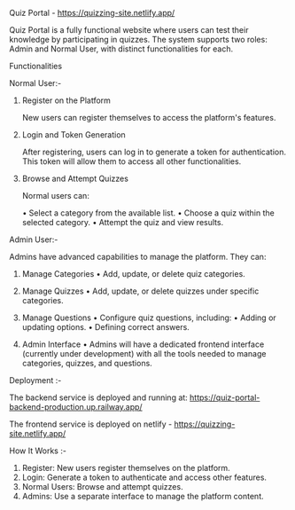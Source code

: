 Quiz Portal - https://quizzing-site.netlify.app/

Quiz Portal is a fully functional website where users can test their knowledge by participating in quizzes. The system supports two roles: Admin and Normal User, with distinct functionalities for each.


Functionalities

Normal User:-

1. Register on the Platform

   New users can register themselves to access the platform's features.

   
2. Login and Token Generation

   After registering, users can log in to generate a token for authentication. This token will allow them to access all other functionalities.
   
3. Browse and Attempt Quizzes

   Normal users can:

      • Select a category from the available list.
      • Choose a quiz within the selected category.
      • Attempt the quiz and view results.

Admin User:-

Admins have advanced capabilities to manage the platform. They can:

1. Manage Categories
      • Add, update, or delete quiz categories.
   
2. Manage Quizzes
      • Add, update, or delete quizzes under specific categories.
   
3. Manage Questions
      • Configure quiz questions, including:
      • Adding or updating options.
      • Defining correct answers.

4. Admin Interface
      • Admins will have a dedicated frontend interface (currently under development) with all the tools needed to manage categories, quizzes, and questions.


Deployment :-

The backend service is deployed and running at:
https://quiz-portal-backend-production.up.railway.app/

The frontend service is deployed on netlify - https://quizzing-site.netlify.app/

How It Works :-
1. Register: New users register themselves on the platform.
2. Login: Generate a token to authenticate and access other features.
3. Normal Users: Browse and attempt quizzes.
4. Admins: Use a separate interface to manage the platform content.

   
